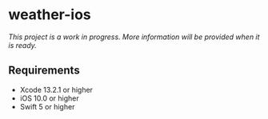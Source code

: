 # weather-ios
*This project is a work in progress.
More information will be provided when it is ready.*

## Requirements
- Xcode 13.2.1 or higher
- iOS 10.0 or higher
- Swift 5 or higher
